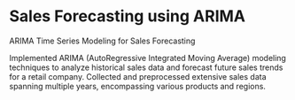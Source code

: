 # Sales Forecasting using ARIMA
 ARIMA Time Series Modeling for Sales Forecasting

Implemented ARIMA (AutoRegressive Integrated Moving Average) modeling techniques to analyze historical sales data and forecast future sales trends for a retail company. Collected and preprocessed extensive sales data spanning multiple years, encompassing various products and regions.
